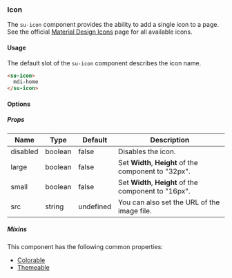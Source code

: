 ### Icon

The `su-icon` component provides the ability to add a single icon to a page. See the official [Material Design Icons](https://materialdesignicons.com/) page for all available icons.

<su-divider class = "mb-8" />

#### Usage

The default slot of the `su-icon` component describes the icon name.

```html
<su-icon>
  mdi-home
</su-icon>
```

#### Options

<sample class="mb-4" />

##### Props

| Name | Type | Default | Description |
| ---- | ---- | ------- | ----------- |
| disabled | boolean | false | Disables the icon. |
| large | boolean | false | Set **Width**, **Height** of the component to "32px". |
| small | boolean | false | Set **Width**, **Height** of the component to "16px". |
| src | string | undefined | You can also set the URL of the image file. |

##### Mixins

This component has the following common properties:

- [Colorable](../internals/mixins#Colorable)
- [Themeable](../internals/mixins#Themeable)